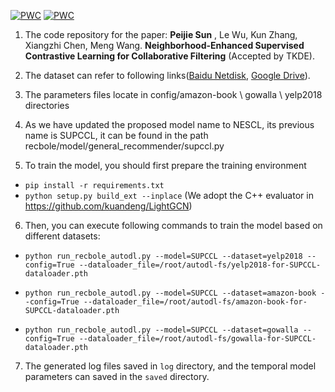 [![PWC](https://img.shields.io/endpoint.svg?url=https://paperswithcode.com/badge/neighborhood-enhanced-supervised-contrastive/collaborative-filtering-on-yelp2018)](https://paperswithcode.com/sota/collaborative-filtering-on-yelp2018?p=neighborhood-enhanced-supervised-contrastive)
[![PWC](https://img.shields.io/endpoint.svg?url=https://paperswithcode.com/badge/neighborhood-enhanced-supervised-contrastive/recommendation-systems-on-gowalla)](https://paperswithcode.com/sota/recommendation-systems-on-gowalla?p=neighborhood-enhanced-supervised-contrastive)



1. The code repository for the paper:  **Peijie Sun** , Le Wu, Kun Zhang, Xiangzhi Chen, Meng Wang.  **Neighborhood-Enhanced Supervised Contrastive Learning for Collaborative Filtering**  (Accepted by TKDE).

2. The dataset can refer to following links([Baidu Netdisk](https://pan.baidu.com/s/1HXFrGavcvGzHzbkIQP_v3w?pwd=ct9x), [Google Drive](https://drive.google.com/drive/folders/1coHwFat2b4prNPQ4Q8QHznbg8rsi6-P1?usp=sharing)). 

3. The parameters files locate in config/amazon-book \ gowalla \ yelp2018 directories

4. As we have updated the proposed model name to NESCL, its previous name is SUPCCL, it can be found in the path recbole/model/general_recommender/supccl.py

5. To train the model, you should first prepare the training environment
- `pip install -r requirements.txt`
- `python setup.py build_ext --inplace` (We adopt the C++ evaluator in https://github.com/kuandeng/LightGCN)

6. Then, you can execute following commands to train the model based on different datasets:

- `python run_recbole_autodl.py --model=SUPCCL --dataset=yelp2018 --config=True --dataloader_file=/root/autodl-fs/yelp2018-for-SUPCCL-dataloader.pth`

- `python run_recbole_autodl.py --model=SUPCCL --dataset=amazon-book --config=True --dataloader_file=/root/autodl-fs/amazon-book-for-SUPCCL-dataloader.pth`

- `python run_recbole_autodl.py --model=SUPCCL --dataset=gowalla --config=True --dataloader_file=/root/autodl-fs/gowalla-for-SUPCCL-dataloader.pth
`

7. The generated log files saved in `log` directory, and the temporal model parameters can saved in the `saved` directory. 
